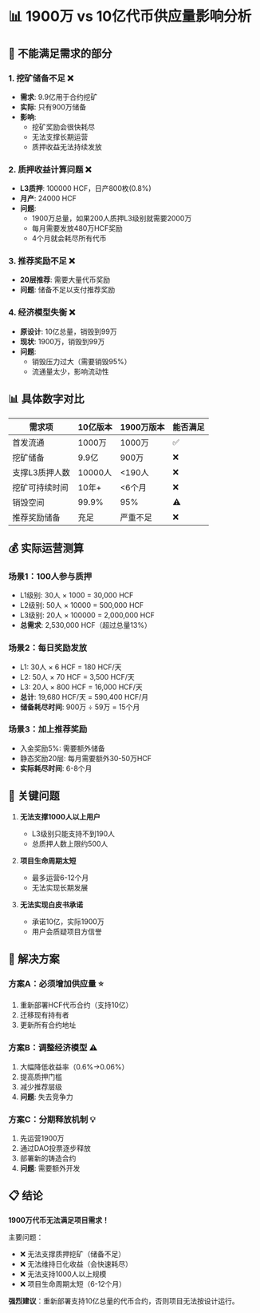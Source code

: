 # 📊 1900万 vs 10亿代币供应量影响分析

## 🔴 不能满足需求的部分

### 1. 挖矿储备不足 ❌
- **需求**: 9.9亿用于合约挖矿
- **实际**: 只有900万储备
- **影响**: 
  - 挖矿奖励会很快耗尽
  - 无法支撑长期运营
  - 质押收益无法持续发放

### 2. 质押收益计算问题 ❌
- **L3质押**: 100000 HCF，日产800枚(0.8%)
- **月产**: 24000 HCF
- **问题**: 
  - 1900万总量，如果200人质押L3级别就需要2000万
  - 每月需要发放480万HCF奖励
  - 4个月就会耗尽所有代币

### 3. 推荐奖励不足 ❌
- **20层推荐**: 需要大量代币奖励
- **问题**: 储备不足以支付推荐奖励

### 4. 经济模型失衡 ❌
- **原设计**: 10亿总量，销毁到99万
- **现状**: 1900万，销毁到99万
- **问题**: 
  - 销毁压力过大（需要销毁95%）
  - 流通量太少，影响流动性

## 📊 具体数字对比

| 需求项 | 10亿版本 | 1900万版本 | 能否满足 |
|--------|----------|------------|----------|
| 首发流通 | 1000万 | 1000万 | ✅ |
| 挖矿储备 | 9.9亿 | 900万 | ❌ |
| 支撑L3质押人数 | 10000人 | <190人 | ❌ |
| 挖矿可持续时间 | 10年+ | <6个月 | ❌ |
| 销毁空间 | 99.9% | 95% | ⚠️ |
| 推荐奖励储备 | 充足 | 严重不足 | ❌ |

## 💰 实际运营测算

### 场景1：100人参与质押
- L1级别: 30人 × 1000 = 30,000 HCF
- L2级别: 50人 × 10000 = 500,000 HCF  
- L3级别: 20人 × 100000 = 2,000,000 HCF
- **总需求**: 2,530,000 HCF（超过总量13%）

### 场景2：每日奖励发放
- L1: 30人 × 6 HCF = 180 HCF/天
- L2: 50人 × 70 HCF = 3,500 HCF/天
- L3: 20人 × 800 HCF = 16,000 HCF/天
- **总计**: 19,680 HCF/天 = 590,400 HCF/月
- **储备耗尽时间**: 900万 ÷ 59万 = 15个月

### 场景3：加上推荐奖励
- 入金奖励5%: 需要额外储备
- 静态奖励20层: 每月需要额外30-50万HCF
- **实际耗尽时间**: 6-8个月

## 🚨 关键问题

1. **无法支撑1000人以上用户**
   - L3级别只能支持不到190人
   - 总质押人数上限约500人

2. **项目生命周期太短**
   - 最多运营6-12个月
   - 无法实现长期发展

3. **无法实现白皮书承诺**
   - 承诺10亿，实际1900万
   - 用户会质疑项目方信誉

## 🔧 解决方案

### 方案A：必须增加供应量 ⭐
1. 重新部署HCF代币合约（支持10亿）
2. 迁移现有持有者
3. 更新所有合约地址

### 方案B：调整经济模型 ⚠️
1. 大幅降低收益率（0.6%→0.06%）
2. 提高质押门槛
3. 减少推荐层级
4. **问题**: 失去竞争力

### 方案C：分期释放机制 💡
1. 先运营1900万
2. 通过DAO投票逐步释放
3. 部署新的铸造合约
4. **问题**: 需要额外开发

## 📋 结论

**1900万代币无法满足项目需求！**

主要问题：
- ❌ 无法支撑质押挖矿（储备不足）
- ❌ 无法维持日化收益（会快速耗尽）  
- ❌ 无法支持1000人以上规模
- ❌ 项目生命周期太短（6-12个月）

**强烈建议**：重新部署支持10亿总量的代币合约，否则项目无法按设计运行。